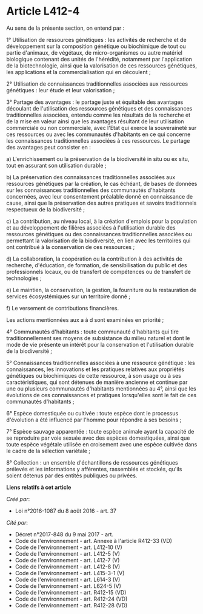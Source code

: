 # Article L412-4

Au sens de la présente section, on entend par :

1° Utilisation de ressources génétiques : les activités de recherche et de développement sur la composition génétique ou
biochimique de tout ou partie d'animaux, de végétaux, de micro-organismes ou autre matériel biologique contenant des unités
de l'hérédité, notamment par l'application de la biotechnologie, ainsi que la valorisation de ces ressources génétiques, les
applications et la commercialisation qui en découlent ;

2° Utilisation de connaissances traditionnelles associées aux ressources génétiques : leur étude et leur valorisation ;

3° Partage des avantages : le partage juste et équitable des avantages découlant de l'utilisation des ressources génétiques
et des connaissances traditionnelles associées, entendu comme les résultats de la recherche et de la mise en valeur ainsi que
les avantages résultant de leur utilisation commerciale ou non commerciale, avec l'Etat qui exerce la souveraineté sur ces
ressources ou avec les communautés d'habitants en ce qui concerne les connaissances traditionnelles associées à ces
ressources. Le partage des avantages peut consister en :

a) L'enrichissement ou la préservation de la biodiversité in situ ou ex situ, tout en assurant son utilisation durable ;

b) La préservation des connaissances traditionnelles associées aux ressources génétiques par la création, le cas échéant, de
bases de données sur les connaissances traditionnelles des communautés d'habitants concernées, avec leur consentement
préalable donné en connaissance de cause, ainsi que la préservation des autres pratiques et savoirs traditionnels respectueux
de la biodiversité ;

c) La contribution, au niveau local, à la création d'emplois pour la population et au développement de filières associées à
l'utilisation durable des ressources génétiques ou des connaissances traditionnelles associées ou permettant la valorisation
de la biodiversité, en lien avec les territoires qui ont contribué à la conservation de ces ressources ;

d) La collaboration, la coopération ou la contribution à des activités de recherche, d'éducation, de formation, de
sensibilisation du public et des professionnels locaux, ou de transfert de compétences ou de transfert de technologies ;

e) Le maintien, la conservation, la gestion, la fourniture ou la restauration de services écosystémiques sur un territoire
donné ;

f) Le versement de contributions financières.

Les actions mentionnées aux a à d sont examinées en priorité ;

4° Communautés d'habitants : toute communauté d'habitants qui tire traditionnellement ses moyens de subsistance du milieu
naturel et dont le mode de vie présente un intérêt pour la conservation et l'utilisation durable de la biodiversité ;

5° Connaissances traditionnelles associées à une ressource génétique : les connaissances, les innovations et les pratiques
relatives aux propriétés génétiques ou biochimiques de cette ressource, à son usage ou à ses caractéristiques, qui sont
détenues de manière ancienne et continue par une ou plusieurs communautés d'habitants mentionnées au 4°, ainsi que les
évolutions de ces connaissances et pratiques lorsqu'elles sont le fait de ces communautés d'habitants ;

6° Espèce domestiquée ou cultivée : toute espèce dont le processus d'évolution a été influencé par l'homme pour répondre à
ses besoins ;

7° Espèce sauvage apparentée : toute espèce animale ayant la capacité de se reproduire par voie sexuée avec des espèces
domestiquées, ainsi que toute espèce végétale utilisée en croisement avec une espèce cultivée dans le cadre de la sélection
variétale ;

8° Collection : un ensemble d'échantillons de ressources génétiques prélevés et les informations y afférentes, rassemblés et
stockés, qu'ils soient détenus par des entités publiques ou privées.

**Liens relatifs à cet article**

_Créé par_:

  - Loi n°2016-1087 du 8 août 2016 - art. 37

_Cité par_:

  - Décret n°2017-848 du 9 mai 2017 - art.
  - Code de l'environnement - art. Annexe à l'article R412-33 (VD)
  - Code de l'environnement - art. L412-10 (V)
  - Code de l'environnement - art. L412-5 (V)
  - Code de l'environnement - art. L412-7 (V)
  - Code de l'environnement - art. L412-8 (V)
  - Code de l'environnement - art. L415-3-1 (V)
  - Code de l'environnement - art. L614-3 (V)
  - Code de l'environnement - art. L624-5 (V)
  - Code de l'environnement - art. R412-15 (VD)
  - Code de l'environnement - art. R412-24 (VD)
  - Code de l'environnement - art. R412-28 (VD)
